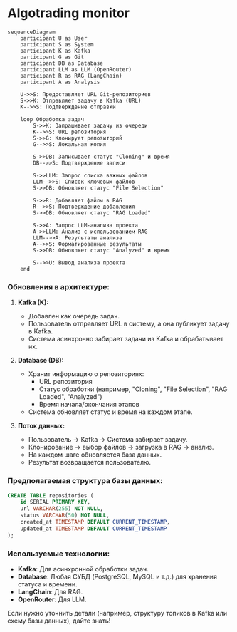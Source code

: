 # Algotrading monitor

```mermaid
sequenceDiagram
    participant U as User
    participant S as System
    participant K as Kafka
    participant G as Git
    participant DB as Database
    participant LLM as LLM (OpenRouter)
    participant R as RAG (LangChain)
    participant A as Analysis

    U->>S: Предоставляет URL Git-репозиториев
    S->>K: Отправляет задачу в Kafka (URL)
    K-->>S: Подтверждение отправки

    loop Обработка задач
        S->>K: Запрашивает задачу из очереди
        K-->>S: URL репозитория
        S->>G: Клонирует репозиторий
        G-->>S: Локальная копия

        S->>DB: Записывает статус "Cloning" и время
        DB-->>S: Подтверждение записи

        S->>LLM: Запрос списка важных файлов
        LLM-->>S: Список ключевых файлов
        S->>DB: Обновляет статус "File Selection"

        S->>R: Добавляет файлы в RAG
        R-->>S: Подтверждение добавления
        S->>DB: Обновляет статус "RAG Loaded"

        S->>A: Запрос LLM-анализа проекта
        A->>LLM: Анализ с использованием RAG
        LLM-->>A: Результаты анализа
        A-->>S: Форматированные результаты
        S->>DB: Обновляет статус "Analyzed" и время

        S-->>U: Вывод анализа проекта
    end
```

### Обновления в архитектуре:

1. **Kafka (K):**
   - Добавлен как очередь задач.
   - Пользователь отправляет URL в систему, а она публикует задачу в Kafka.
   - Система асинхронно забирает задачи из Kafka и обрабатывает их.

2. **Database (DB):**
   - Хранит информацию о репозиториях:
     - URL репозитория
     - Статус обработки (например, "Cloning", "File Selection", "RAG Loaded", "Analyzed")
     - Время начала/окончания этапов
   - Система обновляет статус и время на каждом этапе.

3. **Поток данных:**
   - Пользователь → Kafka → Система забирает задачу.
   - Клонирование → выбор файлов → загрузка в RAG → анализ.
   - На каждом шаге обновляется база данных.
   - Результат возвращается пользователю.

### Предполагаемая структура базы данных:
```sql
CREATE TABLE repositories (
    id SERIAL PRIMARY KEY,
    url VARCHAR(255) NOT NULL,
    status VARCHAR(50) NOT NULL,
    created_at TIMESTAMP DEFAULT CURRENT_TIMESTAMP,
    updated_at TIMESTAMP DEFAULT CURRENT_TIMESTAMP
);
```

### Используемые технологии:
- **Kafka**: Для асинхронной обработки задач.
- **Database**: Любая СУБД (PostgreSQL, MySQL и т.д.) для хранения статуса и времени.
- **LangChain**: Для RAG.
- **OpenRouter**: Для LLM.

Если нужно уточнить детали (например, структуру топиков в Kafka или схему базы данных), дайте знать!